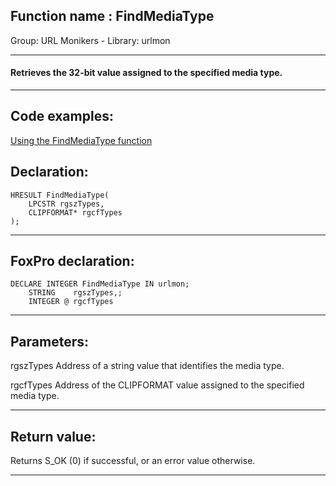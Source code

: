 
## Function name : FindMediaType
Group: URL Monikers - Library: urlmon    
***  


#### Retrieves the 32-bit value assigned to the specified media type.
***  


## Code examples:
[Using the FindMediaType function](../../samples/sample_297.md)  

## Declaration:
```foxpro  
HRESULT FindMediaType(
	LPCSTR rgszTypes,
	CLIPFORMAT* rgcfTypes
);  
```  
***  


## FoxPro declaration:
```foxpro  
DECLARE INTEGER FindMediaType IN urlmon;
	STRING    rgszTypes,;
	INTEGER @ rgcfTypes  
```  
***  


## Parameters:
rgszTypes
Address of a string value that identifies the media type. 

rgcfTypes
Address of the CLIPFORMAT value assigned to the specified media type.   
***  


## Return value:
Returns S_OK (0) if successful, or an error value otherwise.
  
***  

